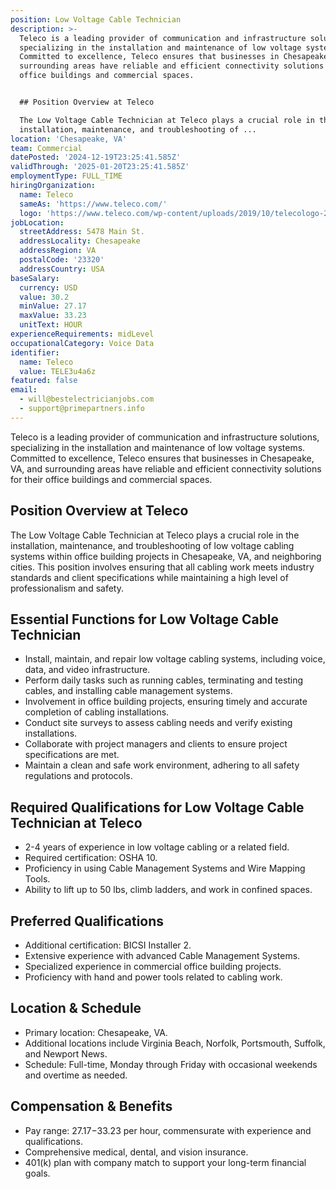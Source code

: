 ```yaml
---
position: Low Voltage Cable Technician
description: >-
  Teleco is a leading provider of communication and infrastructure solutions,
  specializing in the installation and maintenance of low voltage systems.
  Committed to excellence, Teleco ensures that businesses in Chesapeake, VA, and
  surrounding areas have reliable and efficient connectivity solutions for their
  office buildings and commercial spaces.


  ## Position Overview at Teleco

  The Low Voltage Cable Technician at Teleco plays a crucial role in the
  installation, maintenance, and troubleshooting of ...
location: 'Chesapeake, VA'
team: Commercial
datePosted: '2024-12-19T23:25:41.585Z'
validThrough: '2025-01-20T23:25:41.585Z'
employmentType: FULL_TIME
hiringOrganization:
  name: Teleco
  sameAs: 'https://www.teleco.com/'
  logo: 'https://www.teleco.com/wp-content/uploads/2019/10/telecologo-2023.png'
jobLocation:
  streetAddress: 5478 Main St.
  addressLocality: Chesapeake
  addressRegion: VA
  postalCode: '23320'
  addressCountry: USA
baseSalary:
  currency: USD
  value: 30.2
  minValue: 27.17
  maxValue: 33.23
  unitText: HOUR
experienceRequirements: midLevel
occupationalCategory: Voice Data
identifier:
  name: Teleco
  value: TELE3u4a6z
featured: false
email:
  - will@bestelectricianjobs.com
  - support@primepartners.info
---
```




Teleco is a leading provider of communication and infrastructure solutions, specializing in the installation and maintenance of low voltage systems. Committed to excellence, Teleco ensures that businesses in Chesapeake, VA, and surrounding areas have reliable and efficient connectivity solutions for their office buildings and commercial spaces.

## Position Overview at Teleco
The Low Voltage Cable Technician at Teleco plays a crucial role in the installation, maintenance, and troubleshooting of low voltage cabling systems within office building projects in Chesapeake, VA, and neighboring cities. This position involves ensuring that all cabling work meets industry standards and client specifications while maintaining a high level of professionalism and safety.

## Essential Functions for Low Voltage Cable Technician
- Install, maintain, and repair low voltage cabling systems, including voice, data, and video infrastructure.
- Perform daily tasks such as running cables, terminating and testing cables, and installing cable management systems.
- Involvement in office building projects, ensuring timely and accurate completion of cabling installations.
- Conduct site surveys to assess cabling needs and verify existing installations.
- Collaborate with project managers and clients to ensure project specifications are met.
- Maintain a clean and safe work environment, adhering to all safety regulations and protocols.

## Required Qualifications for Low Voltage Cable Technician at Teleco
- 2-4 years of experience in low voltage cabling or a related field.
- Required certification: OSHA 10.
- Proficiency in using Cable Management Systems and Wire Mapping Tools.
- Ability to lift up to 50 lbs, climb ladders, and work in confined spaces.

## Preferred Qualifications
- Additional certification: BICSI Installer 2.
- Extensive experience with advanced Cable Management Systems.
- Specialized experience in commercial office building projects.
- Proficiency with hand and power tools related to cabling work.

## Location & Schedule
- Primary location: Chesapeake, VA.
- Additional locations include Virginia Beach, Norfolk, Portsmouth, Suffolk, and Newport News.
- Schedule: Full-time, Monday through Friday with occasional weekends and overtime as needed.

## Compensation & Benefits
- Pay range: $27.17-$33.23 per hour, commensurate with experience and qualifications.
- Comprehensive medical, dental, and vision insurance.
- 401(k) plan with company match to support your long-term financial goals.